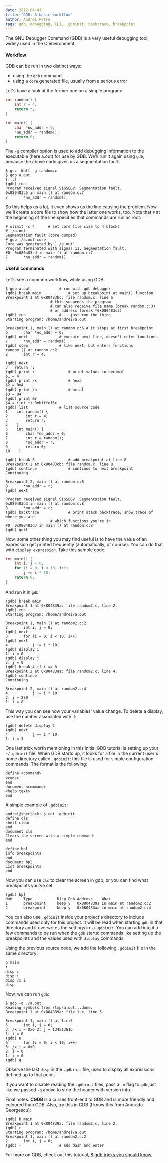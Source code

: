 ```yaml
---
date: 2012-04-03
title: "GDB: A basic workflow"
author: Andrei Petre
tags: gdb, debugging, CLI, .gdbinit, backtrace, breakpoint
---
```


The GNU Debugger Command (GDB) is a very useful debugging tool, widely used in
the C environment.

<!--more-->

#### Workflow

GDB can be run in two distinct ways:

* using the `gdb` command
* using a `core` generated file, usually from a serious error

Let's have a look at the former one on a simple program:

``` cpp
int random() {
	int r = 4;
	return r;
}

int main() {
	char *no_addr = 0;
	*no_addr = random();
	return 0;
}
```

The `-g` compiler option is used to add debugging information to the
executable (here a.out) for use by GDB. We'll run it again using `gdb`,
because the above code gives us a segmentation fault:

    $ gcc -Wall -g random.c
    $ gdb a.out
    [...]
    (gdb) run
    Program received signal SIGSEGV, Segmentation fault.
    0x080483c5 in main () at random.c:7
    7		*no_addr = random();

So this helps us a lot, it even shows us the line causing the problem. Now
we'll create a core file to show how the latter one works, too. Note that `#`
at the beginning of the line specifies that commands are run as root:

    # ulimit -c 4      # set core file size to 4 blocks
    # ./a.out
    Segmentation fault (core dumped)
    # gdb ./a.out core
    Core was generated by `./a.out'.
    Program terminated with signal 11, Segmentation fault.
    #0  0x080483cd in main () at random.c:7
    7		*no_addr = random();

#### Useful commands

Let's see a common workflow, while using GDB:

    $ gdb a.out				# run with gdb debugger
    (gdb) break main			# set up breakpoint at main() function
    Breakpoint 1 at 0x80483bc: file random.c, line 6.
    					# this suspends the program
    					# can also receive file name (break random.c:3)
    					# or address (break *0x080483c5)
    (gdb) run				# .. just run the thing
    Starting program: /home/andrei/a.out 

    Breakpoint 1, main () at random.c:6	# it stops at first breakpoint
    6		char *no_addr = 0;
    (gdb) next				# execute next line, doesn't enter functions
    7		*no_addr = random();
    (gdb) step				# like next, but enters functions
    random () at random.c:2
    2		int r = 4;

    (gdb) next
    3	return r;
    (gdb) print r				# print values in decimal
    $1 = 4
    (gdb) print /x				# hexa
    $2 = 0x4
    (gdb) print /o				# octal
    $3 = 04
    (gdb) print &r
    $4 = (int *) 0xbfffef5c
    (gdb) list				# list source code
    1    int random() {
    2        int r = 4;
    3        return r;
    4    }
    5    int main() {
    6        char *no_addr = 0;
    7        int r = random();
    8        *no_addr = r;
    9        return 0;
    10    }

    (gdb) break 8 				# add breakpoint at line 8
    Breakpoint 2 at 0x80483cb: file random.c, line 8.
    (gdb) continue 				# continue to next breakpoint
    Continuing.

    Breakpoint 2, main () at random.c:8
    8		*no_addr = r;
    (gdb) next

    Program received signal SIGSEGV, Segmentation fault.
    0x080483d3 in main () at random.c:8
    8		*no_addr = r;
    (gdb) backtrace 			# print stack backtrace; show trace of where you are
    					# which functions you're in
    #0  0x080483d3 in main () at random.c:8
    (gdb) quit

Now, some other thing you may find useful is to have the value of an
expression get printed frequently (automatically, of course). You can do that
with `display expression`. Take this sample code:

~~~ cpp
int main() {
	int i, j = 0;
	for (i = 0; i < 10; i++)
		j += i * 10;
	return 0;
}
~~~

And run it in `gdb`:

    (gdb) break main
    Breakpoint 1 at 0x804839a: file random2.c, line 2.
    (gdb) run
    Starting program: /home/andrei/a.out 

    Breakpoint 1, main () at random2.c:2
    2		int i, j = 0;
    (gdb) next
    3		for (i = 0; i < 10; i++)
    (gdb) next
    4			j += i * 10;
    (gdb) display i
    1: i = 0
    (gdb) display j
    2: j = 0
    (gdb) break 4 if i == 8
    Breakpoint 2 at 0x80483aa: file random2.c, line 4.
    (gdb) continue
    Continuing.

    Breakpoint 2, main () at random2.c:4
    4			j += i * 10;
    2: j = 280
    1: i = 8

This way you can see how your variables' value change. To delete a display,
use the number associated with it:

    (gdb) delete display 2
    (gdb) next
    4			j += i * 10;
    1: i = 3

One last trick worth mentioning in this initial GDB tutorial is setting up
your `~/.gdbinit` file. When GDB  starts up, it looks for a file in
the current user's home directory called `.gdbinit`;  this file is
used for simple configuration commands. The format is the following:

    define <command>
    <code>
    end
    document <command>
    <help text>
    end

A simple example of <code>.gdbinit</code>:

    andrei@sherlock:~$ cat .gdbinit
    define cls
    shell clear
    end
    document cls
    Clears the screen with a simple command.
    end

    define bpl
    info breakpoints
    end
    document bpl
    List breakpoints
    end

Now you can use `cls` to clear the screen in gdb, or you can find what
breakpoints you've set:

    (gdb) bpl
    Num     Type           Disp Enb Address    What
    1       breakpoint     keep y   0x0804839a in main at random2.c:2
    2       breakpoint     keep y   0x080483aa in main at random2.c:4

You can also use `.gdbinit` inside your project's directory to include commands
used only for this project. It will be read when starting `gdb` in that
directory and it overwrites the settings in `~/.gdbinit`. You can add into it
a few commands to be run when the `gdb` starts: commands like setting up the
breakpoints and the values used with `display` commands.

Using the previous source code, we add the following `.gdbinit` file in the
same directory:

    b main
    r
    disp i
    disp j
    disp /x i
    disp

Now, we can run `gdb`:

    $ gdb -q ./a.out
    Reading symbols from /tmp/a.out...done.
    Breakpoint 1 at 0x804839a: file 1.c, line 5.

    Breakpoint 1, main () at 1.c:5
    5		int i, j = 0;
    3: /x i = 0x0 2: j = 134513616
    1: i = 0
    (gdb) n
    6		for (i = 0; i < 10; i++)
    3: /x i = 0x0
    2: j = 0
    1: i = 0
    (gdb) q

Observe the last `disp` in the `.gdbinit` file, used to display all expressions
defined up to that point.

If you want to disable reading the `.gdbinit` files, pass a `-n` flag to
`gdb` just like we passed `-q` above to strip the header with version info.

Final notes. **CGDB** is a curses front-end to GDB and is more friendly and
coloured than GDB. Also, try this in GDB (I know this from Andrada Georgescu):

    (gdb) b main
    Breakpoint 1 at 0x804839a: file random2.c, line 2.
    (gdb) r
    Starting program: /home/andrei/a.out 
    Breakpoint 1, main () at random2.c:2
    2		int i, j = 0;
    (gdb) -					# add dash and enter

For more on GDB, check out this tutorial, [8 gdb tricks you should
know](https://blogs.oracle.com/ksplice/entry/8_gdb_tricks_you_should).
